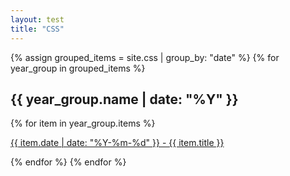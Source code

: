 ```yaml
---
layout: test
title: "CSS"
---
```


{% assign grouped_items = site.css | group_by: "date" %}
{% for year_group in grouped_items %}
  <h2>{{ year_group.name | date: "%Y" }}</h2>
    {% for item in year_group.items %}
      <p>
        <a href="{{ site.url }}{{ item.url }}">
          {{ item.date | date: "%Y-%m-%d" }} - {{ item.title }}
        </a>
      </p>
    {% endfor %}
{% endfor %}
